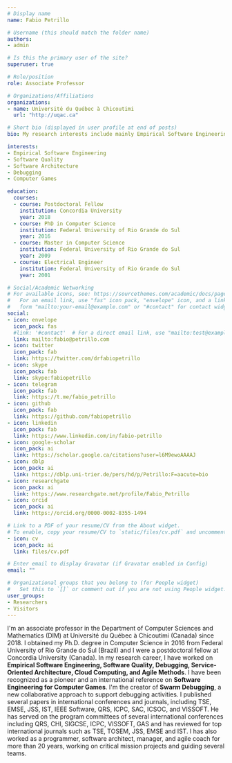 ```yaml
---
# Display name
name: Fabio Petrillo

# Username (this should match the folder name)
authors:
- admin

# Is this the primary user of the site?
superuser: true

# Role/position
role: Associate Professor

# Organizations/Affiliations
organizations:
- name: Université du Québec à Chicoutimi
  url: "http://uqac.ca"

# Short bio (displayed in user profile at end of posts)
bio: My research interests include mainly Empirical Software Engineering, Software Quality, Debugging, and  Software Engineering for Computer Games. I'm the creator of Swarm Debugging.

interests:
- Empirical Software Engineering
- Software Quality
- Software Architecture
- Debugging
- Computer Games

education:
  courses:
  - course: Postdoctoral Fellow
    institution: Concordia University
    year: 2018
  - course: PhD in Computer Science
    institution: Federal University of Rio Grande do Sul
    year: 2016
  - course: Master in Computer Science
    institution: Federal University of Rio Grande do Sul
    year: 2009
  - course: Electrical Engineer
    institution: Federal University of Rio Grande do Sul
    year: 2001

# Social/Academic Networking
# For available icons, see: https://sourcethemes.com/academic/docs/page-builder/#icons
#   For an email link, use "fas" icon pack, "envelope" icon, and a link in the
#   form "mailto:your-email@example.com" or "#contact" for contact widget.
social:
- icon: envelope
  icon_pack: fas
  #link: '#contact'  # For a direct email link, use "mailto:test@example.org".
  link: mailto:fabio@petrillo.com
- icon: twitter
  icon_pack: fab
  link: https://twitter.com/drfabiopetrillo
- icon: skype
  icon_pack: fab
  link: skype:fabiopetrillo
- icon: telegram
  icon_pack: fab
  link: https://t.me/fabio_petrillo
- icon: github
  icon_pack: fab
  link: https://github.com/fabiopetrillo
- icon: linkedin
  icon_pack: fab
  link: https://www.linkedin.com/in/fabio-petrillo
- icon: google-scholar
  icon_pack: ai
  link: https://scholar.google.ca/citations?user=l6M9ewoAAAAJ
- icon: dblp
  icon_pack: ai
  link: https://dblp.uni-trier.de/pers/hd/p/Petrillo:F=aacute=bio
- icon: researchgate
  icon_pack: ai
  link: https://www.researchgate.net/profile/Fabio_Petrillo
- icon: orcid
  icon_pack: ai
  link: https://orcid.org/0000-0002-8355-1494

# Link to a PDF of your resume/CV from the About widget.
# To enable, copy your resume/CV to `static/files/cv.pdf` and uncomment the lines below.
- icon: cv
  icon_pack: ai
  link: files/cv.pdf

# Enter email to display Gravatar (if Gravatar enabled in Config)
email: ""

# Organizational groups that you belong to (for People widget)
#   Set this to `[]` or comment out if you are not using People widget.
user_groups:
- Researchers
- Visitors
---
```

I'm an associate professor in the Department of Computer Sciences and Mathematics (DIM) at Université du Québec à Chicoutimi (Canada) since 2018. I obtained my Ph.D. degree in Computer Science in 2016 from Federal University of Rio Grande do Sul (Brazil) and I were a postdoctoral fellow at Concordia University (Canada).  In my research career, I have worked on **Empirical Software Engineering, Software Quality, Debugging, Service-Oriented Architecture, Cloud Computing, and Agile Methods**. I have been recognized as a pioneer and an international reference on **Software Engineering for Computer Games**. I'm the creator of **Swarm Debugging**, a new collaborative approach to support debugging activities. I published several papers in international conferences and journals, including TSE, EMSE, JSS, IST, IEEE Software, QRS, ICPC, SAC, ICSOC, and VISSOFT. He has served on the program committees of several international conferences including QRS, CHI, SIGCSE, ICPC, VISSOFT, GAS and has reviewed for top international journals such as TSE, TOSEM, JSS, EMSE and IST. 
I has also worked as a programmer, software architect, manager, and agile coach for more than 20 years, working on critical mission projects and guiding several teams.